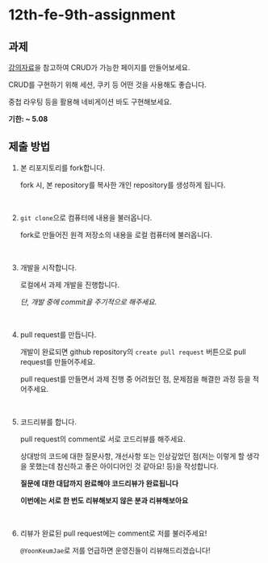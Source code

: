 # 12th-fe-9th-assignment

## 과제

[강의자료]([https://jinlee1703.notion.site/6-React-2-054636b0c5ba4a31ae16d992476c135b#777f8e177411447e8da47c0e66842d4e](https://jinlee1703.notion.site/9-Routing-141618396d1747d4a4b8ade69d449394#e3a6fdae0a7e4a71b4d64e6e2f4af5cf))을 참고하여 CRUD가 가능한 페이지를 만들어보세요. 

CRUD를 구현하기 위해 세션, 쿠키 등 어떤 것을 사용해도 좋습니다. 

중첩 라우팅 등을 활용해 네비게이션 바도 구현해보세요.

**기한: ~ 5.08**

## 제출 방법

1. 본 리포지토리를 fork합니다.

   fork 시, 본 repository를 복사한 개인 repository를 생성하게 됩니다.

<br/>

2. `git clone`으로 컴퓨터에 내용을 불러옵니다.

   fork로 만들어진 원격 저장소의 내용을 로컬 컴퓨터에 불러옵니다.

<br/>

3. 개발을 시작합니다.

   로컬에서 과제 개발을 진행합니다.

   _단, 개발 중에 commit을 주기적으로 해주세요._

<br/>

4. pull request를 만듭니다.

   개발이 완료되면 github repository의 `create pull request` 버튼으로 pull request를 만들어주세요.
   
   pull request를 만들면서 과제 진행 중 어려웠던 점, 문제점을 해결한 과정 등을 적어주세요.

<br/>

5. 코드리뷰를 합니다.

   pull request의 comment로 서로 코드리뷰를 해주세요.

   상대방의 코드에 대한 질문사항, 개선사항 또는 인상깊었던 점(저는 이렇게 할 생각을 못했는데 참신하고 좋은 아이디어인 것 같아요! 등)을 작성합니다.

   **질문에 대한 대답까지 완료해야 코드리뷰가 완료됩니다**

   **이번에는 서로 한 번도 리뷰해보지 않은 분과 리뷰해보아요**

<br/>


6. 리뷰가 완료된 pull request에는 comment로 저를 불러주세요!

   `@YoonKeumJae`로 저를 언급하면 운영진들이 리뷰해드리겠습니다!
